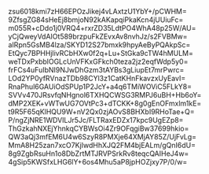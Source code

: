 zsu6018kmi7zH66EPOzJikej4vLAxtzU1YbY+/pCWHM=
9ZfsgZG84sHeEj8bmjoN92kAKapqiPkaKcn4jUUiuFc=
m055R+cDdo1j0VRQ4+rxrZD35LdtPO4WhA48p25W/AU=
yCjQweyVdAIOt589brzpuFkZEvxAv8nvhJz/s2FVBMw=
aIRpn5GsMB4lza/SKYD12S27bmxk9hpyAeByPQAkpSc=
EtQyc7BPHHjlivRCbHXw0f2q+Lu+StGka9cTW4hMULM=
weTDxPxbblOGLcUnVFKxGFkch0teza2jz2eqfWdp5y0=
frFCs4uFuIbNI9NJwDhGzm3tAYBs3gLiupEt7mrPwrc=
LOd2YP0yfRVnazTDb98CYl3z1CatKHnFkavzxUyEavI=
RnaPhul6GAUiOdSPUp1P2JcY+a4q6TMiWOViC5FLkY8=
SVVv470JRsvfqNHgnol6TXHQCWSG3RMPJ6uBH+Hb6oY=
dMP2XEK+vWTwUG7OVtPc3+dTCKK+8g0gEnOFmxlm1kE=
t9R5F65qKlHQU9W+nV2Qx0zjAOvS8BHXbI9RHoTae+Q=
P/ngZjNRE1WDVILJr5Jc/FLTRaxEDZx17kpc9UgEZp8=
ThGzkahNXEjYhnkqCYBWsOi4Zr9OFqgiBw37699hkio=
QW3aQj3mfEM6U4w6SzyR8PMXje64XMjAY85Z/UjFvLg=
MmA8H25zan7xcO7KjIwdHhXJQ2FM4bjEALm/gQnI6dU=
8g9ZgbRsuHn1o8DbZrtMTJRVPSrkRv8teqcQAIHeJ4w=
4gSip5KWSfxLHG6lY+6os4Mhu5aP8jpHOZjxy7P/0/w=
